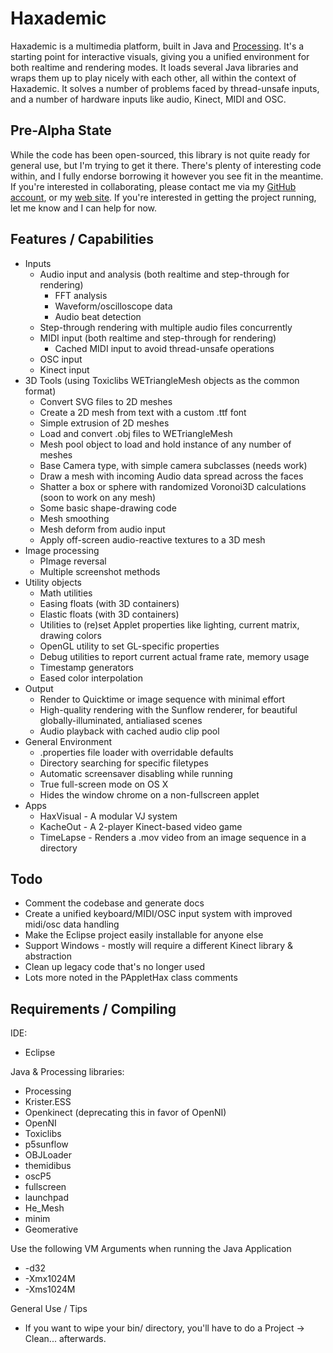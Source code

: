 # Haxademic
Haxademic is a multimedia platform, built in Java and [Processing](http://processing.org/). It's a starting point for interactive visuals, giving you a unified environment for both realtime and rendering modes. It loads several Java libraries and wraps them up to play nicely with each other, all within the context of Haxademic. It solves a number of problems faced by thread-unsafe inputs, and a number of hardware inputs like audio, Kinect, MIDI and OSC.

## Pre-Alpha State
While the code has been open-sourced, this library is not quite ready for general use, but I'm trying to get it there. There's plenty of interesting code within, and I fully endorse borrowing it however you see fit in the meantime. If you're interested in collaborating, please contact me via my [GitHub account](http://github.com/cacheflowe), or my [web site](http://cacheflowe.com/?page=contact). If you're interested in getting the project running, let me know and I can help for now.

## Features / Capabilities
* Inputs
	* Audio input and analysis (both realtime and step-through for rendering)
		* FFT analysis
		* Waveform/oscilloscope data
		* Audio beat detection
	* Step-through rendering with multiple audio files concurrently
	* MIDI input (both realtime and step-through for rendering)
		* Cached MIDI input to avoid thread-unsafe operations
	* OSC input
	* Kinect input
* 3D Tools (using Toxiclibs WETriangleMesh objects as the common format)
	* Convert SVG files to 2D meshes
	* Create a 2D mesh from text with a custom .ttf font
	* Simple extrusion of 2D meshes
	* Load and convert .obj files to WETriangleMesh
	* Mesh pool object to load and hold instance of any number of meshes
	* Base Camera type, with simple camera subclasses (needs work) 
	* Draw a mesh with incoming Audio data spread across the faces
	* Shatter a box or sphere with randomized Voronoi3D calculations (soon to work on any mesh)
	* Some basic shape-drawing code
	* Mesh smoothing
	* Mesh deform from audio input
	* Apply off-screen audio-reactive textures to a 3D mesh
* Image processing
	* PImage reversal
	* Multiple screenshot methods
* Utility objects
	* Math utilities
	* Easing floats (with 3D containers)
	* Elastic floats (with 3D containers)
	* Utilities to (re)set Applet properties like lighting, current matrix, drawing colors
	* OpenGL utility to set GL-specific properties
	* Debug utilities to report current actual frame rate, memory usage 
	* Timestamp generators
	* Eased color interpolation
* Output
	* Render to Quicktime or image sequence with minimal effort
	* High-quality rendering with the Sunflow renderer, for beautiful globally-illuminated, antialiased scenes 
	* Audio playback with cached audio clip pool
* General Environment
	* .properties file loader with overridable defaults
	* Directory searching for specific filetypes
	* Automatic screensaver disabling while running
	* True full-screen mode on OS X
	* Hides the window chrome on a non-fullscreen applet
* Apps
	* HaxVisual - A modular VJ system
	* KacheOut - A 2-player Kinect-based video game 
	* TimeLapse - Renders a .mov video from an image sequence in a directory

## Todo
* Comment the codebase and generate docs
* Create a unified keyboard/MIDI/OSC input system with improved midi/osc data handling
* Make the Eclipse project easily installable for anyone else
* Support Windows - mostly will require a different Kinect library & abstraction
* Clean up legacy code that's no longer used
* Lots more noted in the PAppletHax class comments

## Requirements / Compiling
IDE:

* Eclipse

Java & Processing libraries:

* Processing
* Krister.ESS
* Openkinect (deprecating this in favor of OpenNI)
* OpenNI
* Toxiclibs
* p5sunflow
* OBJLoader
* themidibus
* oscP5
* fullscreen
* launchpad
* He_Mesh
* minim
* Geomerative

Use the following VM Arguments when running the Java Application

* -d32
* -Xmx1024M
* -Xms1024M

General Use / Tips

* If you want to wipe your bin/ directory, you'll have to do a Project -> Clean... afterwards.
